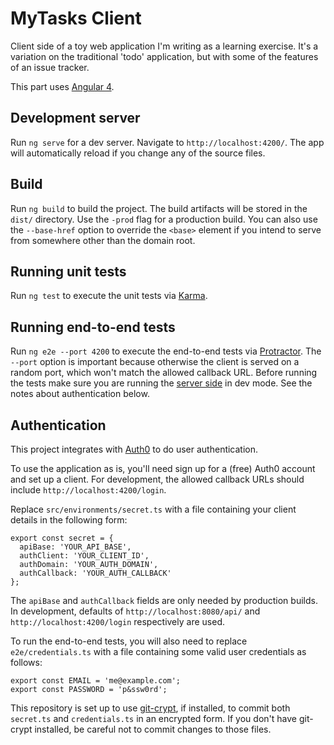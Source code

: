 # MyTasks Client

Client side of a toy web application I'm writing as a learning exercise. It's a variation on the traditional 'todo' application, but with some of the features of an issue tracker.

This part uses [Angular 4](https://angular.io).

## Development server

Run `ng serve` for a dev server. Navigate to `http://localhost:4200/`. The app will automatically reload if you change any of the source files.

## Build

Run `ng build` to build the project. The build artifacts will be stored in the `dist/` directory. Use the `-prod` flag for a production build. You can also use the `--base-href` option to override the `<base>` element if you intend to serve from somewhere other than the domain root.

## Running unit tests

Run `ng test` to execute the unit tests via [Karma](https://karma-runner.github.io).

## Running end-to-end tests

Run `ng e2e --port 4200` to execute the end-to-end tests via [Protractor](http://www.protractortest.org/).  The `--port`
option is important because otherwise the client is served on a random port, which won't match the allowed callback URL.
Before running the tests make sure you are running the [server side](https://github.com/rimesc/mytasks-server) in dev mode.
See the notes about authentication below.

## Authentication

This project integrates with [Auth0](https://auth0.com) to do user authentication.

To use the application as is, you'll need sign up for a (free) Auth0 account and set up a client. For development, the allowed callback URLs should include `http://localhost:4200/login`.

Replace `src/environments/secret.ts` with a file containing your client details in the following form:

    export const secret = {
      apiBase: 'YOUR_API_BASE',
      authClient: 'YOUR_CLIENT_ID',
      authDomain: 'YOUR_AUTH_DOMAIN',
      authCallback: 'YOUR_AUTH_CALLBACK'
    };

The `apiBase` and `authCallback` fields are only needed by production builds. In development, defaults of `http://localhost:8080/api/` and `http://localhost:4200/login` respectively are used.

To run the end-to-end tests, you will also need to replace `e2e/credentials.ts` with a file containing some valid user credentials as follows:

    export const EMAIL = 'me@example.com';
    export const PASSWORD = 'p&ssw0rd';

This repository is set up to use [git-crypt](https://github.com/AGWA/git-crypt), if installed, to commit both `secret.ts` and `credentials.ts` in an encrypted form. If you don't have git-crypt installed, be careful not to commit changes to those files.
